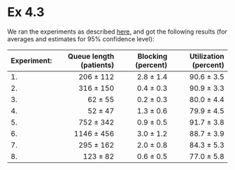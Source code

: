 # Ex 4.3

We ran the experiments as described [here,](../) and got the following results (for averages and estimates for 95% confidence level):

Experiment: | Queue length (patients) | Blocking (percent) | Utilization (percent)
----------- | -----------------------:| ------------------:| ---------------------:
     1.     | 206 ± 112               | 2.8 ± 1.4          | 90.6 ± 3.5
     2.     | 316 ± 150               | 0.4 ± 0.3          | 90.9 ± 3.3
     3.     | 62 ± 55                 | 0.2 ± 0.3          | 80.0 ± 4.4
     4.     | 52 ± 47                 | 1.3 ± 0.6          | 79.9 ± 4.5
     5.     | 752 ± 342               | 0.9 ± 0.5          | 91.7 ± 3.8
     6.     | 1146 ± 456              | 3.0 ± 1.2          | 88.7 ± 3.9
     7.     | 295 ± 162               | 2.0 ± 0.8          | 84.3 ± 5.3
     8.     | 123 ± 82                | 0.6 ± 0.5          | 77.0 ± 5.8

